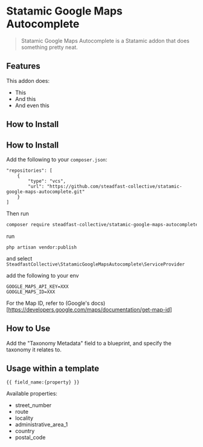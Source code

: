 # Statamic Google Maps Autocomplete

> Statamic Google Maps Autocomplete is a Statamic addon that does something pretty neat.

## Features

This addon does:

- This
- And this
- And even this

## How to Install

## How to Install

Add the following to your `composer.json`:
```
"repositories": [
    {
        "type": "vcs",
        "url": "https://github.com/steadfast-collective/statamic-google-maps-autocomplete.git" 
    }
]
```
Then run 
```bash
composer require steadfast-collective/statamic-google-maps-autocomplete
```

run 
```
php artisan vendor:publish
```

and select `SteadfastCollective\StatamicGoogleMapsAutocomplete\ServiceProvider`

add the following to your env
```
GOOGLE_MAPS_API_KEY=XXX
GOOGLE_MAPS_ID=XXX
```

For the Map ID, refer to (Google's docs)[https://developers.google.com/maps/documentation/get-map-id]

## How to Use

Add the "Taxonomy Metadata" field to a blueprint, and specify the taxonomy it relates to.

## Usage within a template
```
{{ field_name:{property} }}
```

Available properties:
- street_number
- route
- locality
- administrative_area_1
- country
- postal_code 
